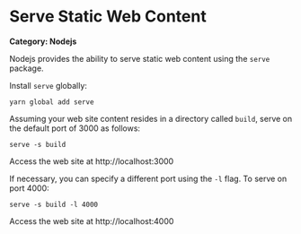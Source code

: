 # Serve Static Web Content

__Category: Nodejs__

Nodejs provides the ability to serve static web content using the `serve` package.

Install `serve` globally:

```shell
yarn global add serve
```

Assuming your web site content resides in a directory called `build`, serve on the default port of 3000 as follows:

```shell
serve -s build
```

Access the web site at http://localhost:3000

If necessary, you can specify a different port using the `-l` flag. To serve on port 4000:

```shell
serve -s build -l 4000
```

Access the web site at http://localhost:4000

